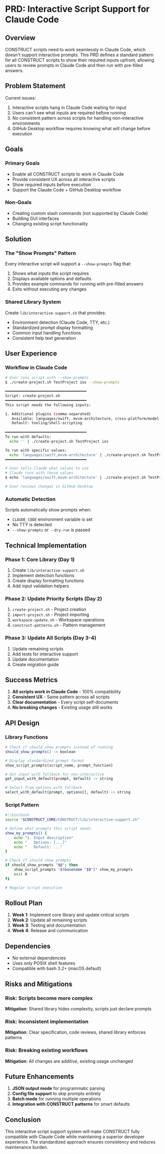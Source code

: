 # PRD: Interactive Script Support for Claude Code

## Overview

CONSTRUCT scripts need to work seamlessly in Claude Code, which doesn't support interactive prompts. This PRD defines a standard pattern for all CONSTRUCT scripts to show their required inputs upfront, allowing users to review prompts in Claude Code and then run with pre-filled answers.

## Problem Statement

Current issues:
1. Interactive scripts hang in Claude Code waiting for input
2. Users can't see what inputs are required before running
3. No consistent pattern across scripts for handling non-interactive environments
4. GitHub Desktop workflow requires knowing what will change before execution

## Goals

### Primary Goals
- Enable all CONSTRUCT scripts to work in Claude Code
- Provide consistent UX across all interactive scripts
- Show required inputs before execution
- Support the Claude Code + GitHub Desktop workflow

### Non-Goals
- Creating custom slash commands (not supported by Claude Code)
- Building GUI interfaces
- Changing existing script functionality

## Solution

### The "Show Prompts" Pattern

Every interactive script will support a `--show-prompts` flag that:
1. Shows what inputs the script requires
2. Displays available options and defaults
3. Provides example commands for running with pre-filled answers
4. Exits without executing any changes

### Shared Library System

Create `lib/interactive-support.sh` that provides:
- Environment detection (Claude Code, TTY, etc.)
- Standardized prompt display formatting
- Common input handling functions
- Consistent help text generation

## User Experience

### Workflow in Claude Code

```bash
# User runs script with --show-prompts
$ ./create-project.sh TestProject ios --show-prompts

━━━━━━━━━━━━━━━━━━━━━━━━━━━━━━━━━━━━━
Script: create-project.sh
━━━━━━━━━━━━━━━━━━━━━━━━━━━━━━━━━━━━━
This script needs the following inputs:

1. Additional plugins (comma-separated)
   Available: languages/swift, mvvm-architecture, cross-platform/model-sync
   Default: tooling/shell-scripting
   
━━━━━━━━━━━━━━━━━━━━━━━━━━━━━━━━━━━━━
To run with defaults:
  echo '' | ./create-project.sh TestProject ios

To run with specific values:
  echo 'languages/swift,mvvm-architecture' | ./create-project.sh TestProject ios
━━━━━━━━━━━━━━━━━━━━━━━━━━━━━━━━━━━━━

# User tells Claude what values to use
# Claude runs with those values
$ echo 'languages/swift,mvvm-architecture' | ./create-project.sh TestProject ios

# User reviews changes in GitHub Desktop
```

### Automatic Detection

Scripts automatically show prompts when:
- `CLAUDE_CODE` environment variable is set
- No TTY is detected
- `--show-prompts` or `--dry-run` is passed

## Technical Implementation

### Phase 1: Core Library (Day 1)
1. Create `lib/interactive-support.sh`
2. Implement detection functions
3. Create display formatting functions
4. Add input validation helpers

### Phase 2: Update Priority Scripts (Day 2)
1. `create-project.sh` - Project creation
2. `import-project.sh` - Project importing
3. `workspace-update.sh` - Workspace operations
4. `construct-patterns.sh` - Pattern management

### Phase 3: Update All Scripts (Day 3-4)
1. Update remaining scripts
2. Add tests for interactive support
3. Update documentation
4. Create migration guide

## Success Metrics

1. **All scripts work in Claude Code** - 100% compatibility
2. **Consistent UX** - Same pattern across all scripts
3. **Clear documentation** - Every script self-documents
4. **No breaking changes** - Existing usage still works

## API Design

### Library Functions

```bash
# Check if should show prompts instead of running
should_show_prompts() -> boolean

# Display standardized prompt format
show_script_prompts(script_name, prompt_function)

# Get input with fallback for non-interactive
get_input_with_default(prompt, default) -> string

# Select from options with fallback
select_with_default(prompt, options[], default) -> string
```

### Script Pattern

```bash
#!/bin/bash
source "$CONSTRUCT_CORE/CONSTRUCT/lib/interactive-support.sh"

# Define what prompts this script needs
show_my_prompts() {
    echo "1. Input description"
    echo "   Options: [...]" 
    echo "   Default: ..."
}

# Check if should show prompts
if should_show_prompts "$@"; then
    show_script_prompts "$(basename "$0")" show_my_prompts
    exit 0
fi

# Regular script execution
```

## Rollout Plan

1. **Week 1**: Implement core library and update critical scripts
2. **Week 2**: Update all remaining scripts
3. **Week 3**: Testing and documentation
4. **Week 4**: Release and communication

## Dependencies

- No external dependencies
- Uses only POSIX shell features
- Compatible with bash 3.2+ (macOS default)

## Risks and Mitigations

### Risk: Scripts become more complex
**Mitigation**: Shared library hides complexity, scripts just declare prompts

### Risk: Inconsistent implementation
**Mitigation**: Clear specification, code reviews, shared library enforces patterns

### Risk: Breaking existing workflows
**Mitigation**: All changes are additive, existing usage unchanged

## Future Enhancements

1. **JSON output mode** for programmatic parsing
2. **Config file support** to skip prompts entirely
3. **Batch mode** for running multiple operations
4. **Integration with CONSTRUCT patterns** for smart defaults

## Conclusion

This interactive script support system will make CONSTRUCT fully compatible with Claude Code while maintaining a superior developer experience. The standardized approach ensures consistency and reduces maintenance burden.